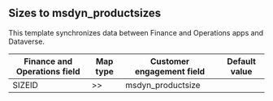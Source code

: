 ## Sizes to msdyn_productsizes

This template synchronizes data between Finance and Operations apps and Dataverse.

Finance and Operations field | Map type | Customer engagement field | Default value
---|---|---|---
SIZEID | >> | msdyn_productsize | 
